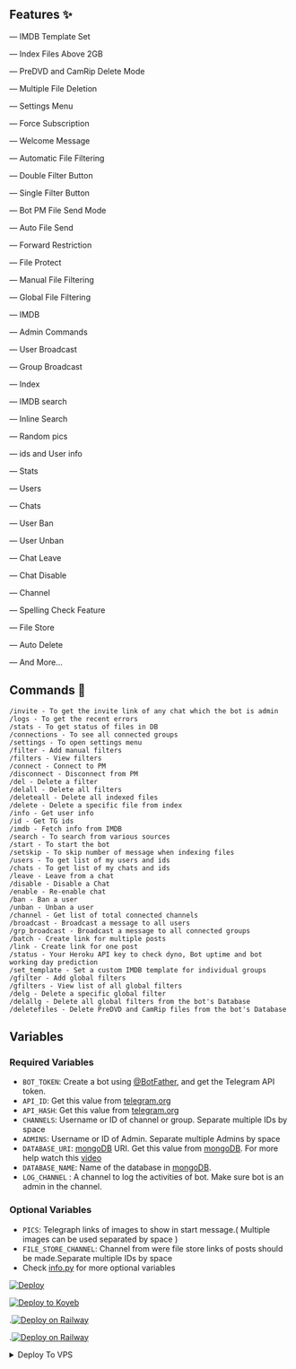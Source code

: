 

## Features ✨
— IMDB Template Set

— Index Files Above 2GB

— PreDVD and CamRip Delete Mode

— Multiple File Deletion

— Settings Menu 

— Force Subscription

— Welcome Message

— Automatic File Filtering

— Double Filter Button

— Single Filter Button

— Bot PM File Send Mode

— Auto File Send

— Forward Restriction

— File Protect

— Manual File Filtering

— Global File Filtering

— IMDB

— Admin Commands

— User Broadcast

— Group Broadcast

— Index

— IMDB search

— Inline Search

— Random pics

— ids and User info

— Stats

— Users

— Chats

— User Ban

— User Unban

— Chat Leave

— Chat Disable

— Channel

— Spelling Check Feature

— File Store

— Auto Delete

— And More...

## Commands 🫡
```
/invite - To get the invite link of any chat which the bot is admin
/logs - To get the recent errors
/stats - To get status of files in DB
/connections - To see all connected groups
/settings - To open settings menu
/filter - Add manual filters
/filters - View filters
/connect - Connect to PM
/disconnect - Disconnect from PM
/del - Delete a filter 
/delall - Delete all filters
/deleteall - Delete all indexed files
/delete - Delete a specific file from index
/info - Get user info
/id - Get TG ids
/imdb - Fetch info from IMDB
/search - To search from various sources
/start - To start the bot
/setskip - To skip number of message when indexing files
/users - To get list of my users and ids
/chats - To get list of my chats and ids
/leave - Leave from a chat
/disable - Disable a Chat
/enable - Re-enable chat
/ban - Ban a user
/unban - Unban a user
/channel - Get list of total connected channels
/broadcast - Broadcast a message to all users
/grp_broadcast - Broadcast a message to all connected groups
/batch - Create link for multiple posts
/link - Create link for one post
/status - Your Heroku API key to check dyno, Bot uptime and bot working day prediction
/set_template - Set a custom IMDB template for individual groups
/gfilter - Add global filters
/gfilters - View list of all global filters
/delg - Delete a specific global filter
/delallg - Delete all global filters from the bot's Database
/deletefiles - Delete PreDVD and CamRip files from the bot's Database
```

## Variables

### Required Variables
* `BOT_TOKEN`: Create a bot using [@BotFather](https://telegram.dog/BotFather), and get the Telegram API token.
* `API_ID`: Get this value from [telegram.org](https://my.telegram.org/apps)
* `API_HASH`: Get this value from [telegram.org](https://my.telegram.org/apps)
* `CHANNELS`: Username or ID of channel or group. Separate multiple IDs by space
* `ADMINS`: Username or ID of Admin. Separate multiple Admins by space
* `DATABASE_URI`: [mongoDB](https://www.mongodb.com) URI. Get this value from [mongoDB](https://www.mongodb.com). For more help watch this [video](https://youtu.be/1G1XwEOnxxo)
* `DATABASE_NAME`: Name of the database in [mongoDB](https://www.mongodb.com).
* `LOG_CHANNEL` : A channel to log the activities of bot. Make sure bot is an admin in the channel.
### Optional Variables
* `PICS`: Telegraph links of images to show in start message.( Multiple images can be used separated by space )
* `FILE_STORE_CHANNEL`: Channel from were file store links of posts should be made.Separate multiple IDs by space
* Check [info.py](https://github.com/Rohaniscoder/EasyAdvAutoFilter/blob/main/info.py
) for more optional variables


[![Deploy](https://www.herokucdn.com/deploy/button.svg)](https://heroku.com/deploy?template=https://github.com/Rohaniscoder/EasyAdvAutoFilter)

[![Deploy to Koyeb](https://www.koyeb.com/static/images/deploy/button.svg)](https://app.koyeb.com/deploy?type=git&repository=https://github.com/Rohaniscoder/EasyAdvAutoFilter&branch=main&name=EasyAdvAutoFilter)

.[![Deploy on Railway](https://render.com/images/deploy-to-render-button.svg)](https://render.com/deploy?repo=https://github/Rohaniscoder/EasyAdvAutoFilter) 

.[![Deploy on Railway](https://railway.app/button.svg)](https://railway.app/new/template/y0ryFO) 

<details><summary>Deploy To VPS</summary>
<p>
<pre>
git clone https://github.com/Rohaniscoder/EasyAdvAutoFilter
# Install Packages
pip3 install -U -r requirements.txt
Edit info.py with variables as given below then run bot
python3 bot.py
</pre>
</p>
</details>
